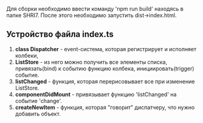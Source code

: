Для сборки необходимо ввести команду 'npm run build' находясь в папке SHRI7. После этого необходимо запустить dist->index.html.

## Устройство файла index.ts
1. **class Dispatcher** - event-система, которая регистрирует и исполняет колбеки,
2. **ListStore** - из него можно получить все элементы списка,  привязать(bind) к событию функцию колбека, инициировать(trigger) событие.
3. **listChanged** - функция, которая перерисовывает все при изменение ListStore.
4. **componentDidMount** - привязывает функцию 'listChanged' на событие 'change'.
5. **createNewItem** - функция, которая "говорит" диспатчеру, что нужно добавить объект.